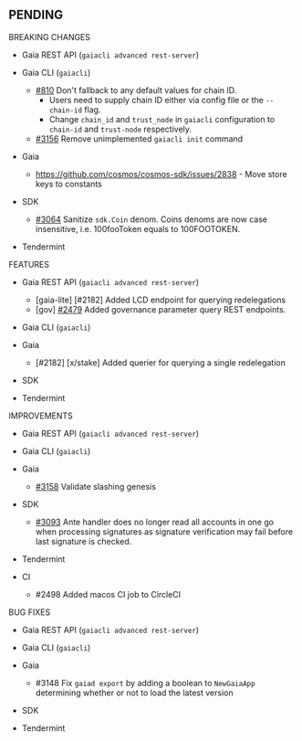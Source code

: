 ## PENDING

BREAKING CHANGES

* Gaia REST API (`gaiacli advanced rest-server`)

* Gaia CLI  (`gaiacli`)
  * [\#810](https://github.com/cosmos/cosmos-sdk/issues/810) Don't fallback to any default values for chain ID.
    - Users need to supply chain ID either via config file or the `--chain-id` flag.
    - Change `chain_id` and `trust_node` in `gaiacli` configuration to `chain-id` and `trust-node` respectively.
  * [\#3156](https://github.com/cosmos/cosmos-sdk/pull/3156) Remove unimplemented `gaiacli init` command

* Gaia
  * https://github.com/cosmos/cosmos-sdk/issues/2838 - Move store keys to constants

* SDK
  * [\#3064](https://github.com/cosmos/cosmos-sdk/issues/3064) Sanitize `sdk.Coin` denom. Coins denoms are now case insensitive, i.e. 100fooToken equals to 100FOOTOKEN.

* Tendermint


FEATURES

* Gaia REST API (`gaiacli advanced rest-server`)
    * [gaia-lite] [\#2182] Added LCD endpoint for querying redelegations
    * [gov] [\#2479](https://github.com/cosmos/cosmos-sdk/issues/2479) Added governance parameter
    query REST endpoints.

* Gaia CLI  (`gaiacli`)

* Gaia

    * [\#2182] [x/stake] Added querier for querying a single redelegation

* SDK

* Tendermint


IMPROVEMENTS

* Gaia REST API (`gaiacli advanced rest-server`)

* Gaia CLI  (`gaiacli`)

* Gaia
  * [\#3158](https://github.com/cosmos/cosmos-sdk/pull/3158) Validate slashing genesis

* SDK
  * [\#3093](https://github.com/cosmos/cosmos-sdk/issues/3093) Ante handler does no longer read all accounts in one go when processing signatures as signature
    verification may fail before last signature is checked.

* Tendermint

* CI
    * \#2498 Added macos CI job to CircleCI


BUG FIXES

* Gaia REST API (`gaiacli advanced rest-server`)

* Gaia CLI  (`gaiacli`)

* Gaia

  * \#3148 Fix `gaiad export` by adding a boolean to `NewGaiaApp` determining whether or not to load the latest version

* SDK

* Tendermint
